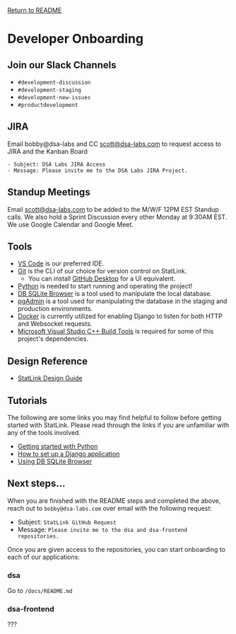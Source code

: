 [Return to README](../README.md)

# Developer Onboarding

## Join our Slack Channels

- `#development-discussion`
- `#development-staging`
- `#development-new-issues`
- `#productdevelopment`

## JIRA

Email bobby@dsa-labs and CC scott@dsa-labs.com to request access to JIRA and the Kanban Board

    - Subject: DSA Labs JIRA Access
    - Message: Please invite me to the DSA Labs JIRA Project.

## Standup Meetings

Email scott@dsa-labs.com to be added to the M/W/F 12PM EST Standup calls. We also hold a Sprint Discussion every other Monday at 9:30AM EST. We use Google Calendar and Google Meet.

## Tools

- [VS Code](https://code.visualstudio.com/) is our preferred IDE.
- [Git](https://git-scm.com/) is the CLI of our choice for version control on StatLink.
    - You can install [GitHub Desktop](https://desktop.github.com/download/) for a UI equivalent. 
- [Python](https://www.python.org/downloads/) is needed to start running and operating the project!
- [DB SQLite Browser](https://sqlitebrowser.org/) is a tool used to manipulate the local database.
- [pgAdmin](https://www.pgadmin.org/) is a tool used for manipulating the database in the staging and production environments.
- [Docker](https://www.docker.com/) is currently utilized for enabling Django to listen for both HTTP and Websocket requests.
- [Microsoft Visual Studio C++ Build Tools](https://visualstudio.microsoft.com/downloads/?q=build+tools) is required for some of this project's dependencies.

## Design Reference
- [StatLink Design Guide](https://xd.adobe.com/view/ca7c59c4-5501-471e-a15d-c04d19f2424b-9f2f/)

## Tutorials

The following are some links you may find helpful to follow before getting started with StatLink. Please read through the links if you are unfamiliar with any of the tools involved.
- [Getting started with Python](https://code.visualstudio.com/docs/python/python-tutorial)
- [How to set up a Django application](https://docs.djangoproject.com/en/4.2/intro/tutorial01/)
- [Using DB SQLite Browser](https://datacarpentry.org/sql-socialsci/02-db-browser.html)

## Next steps...

When you are finished with the README steps and completed the above, reach out to `bobby@dsa-labs.com` over email with the following request:

- Subject: `StatLink GitHub Request`
- Message: `Please invite me to the dsa and dsa-frontend repositories.`

Once you are given access to the repositories, you can start onboarding to each of our applications:

### dsa

Go to `/docs/README.md`

### dsa-frontend

???